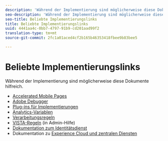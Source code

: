 ```yaml
---
description: 'Während der Implementierung sind möglicherweise diese Dokumente hilfreich '
seo-description: 'Während der Implementierung sind möglicherweise diese Dokumente hilfreich '
seo-title: Beliebte Implementierungslinks
title: Beliebte Implementierungslinks
uuid: 4441aa4c-0bb7-4797-91b9-cd201aad99f2
translation-type: tm+mt
source-git-commit: 2fc1a01aced4cf2b165b46353418fbee9b83bee5

---
```



# Beliebte Implementierungslinks

Während der Implementierung sind möglicherweise diese Dokumente hilfreich.

* [Accelerated Mobile Pages](/help/implement/js-implementation/accelerated-mobile-pages.md)
* [Adobe Debugger](/help/implement/impl-testing/debugger.md)
* [Plug-ins für Implementierungen](/help/implement/js-implementation/plugins/impl-plugins.md)
* [Analytics-Variablen](/help/implement/js-implementation/c-variables/sc-variables.md)
* [Verarbeitungsregeln](https://marketing.adobe.com/resources/help/en_US/reference/processing_rules.html)
* [VISTA-Regeln](https://marketing.adobe.com/resources/help/en_US/reference/VISTA.html) (in Admin-Hilfe)
* [Dokumentation zum Identitätsdienst](https://marketing.adobe.com/resources/help/en_US/mcvid/)
* Dokumentation zu [Experience Cloud und zentralen Diensten](https://marketing.adobe.com/resources/help/en_US/mcloud/core_services.html)

